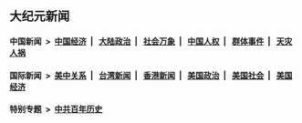 ## 大纪元新闻

#### 中国新闻 &nbsp;>&nbsp; [中国经济](indexes/ncid283/README.md?10020445) &nbsp;| &nbsp; [大陆政治](indexes/ncid277/README.md?10020445) &nbsp;| &nbsp; [社会万象](indexes/ncid282/README.md?10020445) &nbsp;| &nbsp; [中国人权](indexes/ncid278/README.md?10020445) &nbsp;| &nbsp; [群体事件](indexes/ncid279/README.md?10020445) &nbsp;| &nbsp; [天灾人祸](indexes/ncid280/README.md?10020445)

#### 国际新闻 &nbsp;>&nbsp; [美中关系](indexes/nf1412576/README.md?10020445) &nbsp;| &nbsp; [台湾新闻](indexes/ncid1349361/README.md?10020445) &nbsp;| &nbsp; [香港新闻](indexes/ncid1349362/README.md?10020445) &nbsp;| &nbsp; [美国政治](indexes/ncid1078159/README.md?10020445) &nbsp;| &nbsp; [美国社会](indexes/ncid1078160/README.md?10020445) &nbsp;| &nbsp; [美国经济](indexes/ncid1078158/README.md?10020445)

#### 特别专题 &nbsp;>&nbsp; [中共百年历史](https://github.com/easy2view/epoch-special/blob/master/README.md?10020445)  
